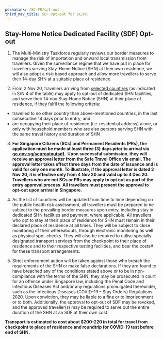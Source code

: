 ```yaml
---
permalink: /SC-PR/opt-out
third_nav_title: SDF Opt-out for SC/PR
---
```


## Stay-Home Notice Dedicated Facility (SDF) Opt-out

1. The Multi-Ministry Taskforce regularly reviews our border measures to manage the risk of importation and onward local transmission from travellers. Given the surveillance regime that we have put in place for travellers serving Stay-Home Notice (SHN) at their own residence, we will also adopt a risk-based approach and allow more travellers to serve their 14-day SHN at a suitable place of residence.

2. From 2 Nov 20, travellers arriving from [selected countries](/files/SHN-and-swab-summary.pdf) (as indicated in S/N 4 of the table) may apply to opt-out of dedicated SHN facilities, and serve their 14-day Stay-Home Notice (SHN) at their place of residence, if they fulfil the following criteria:
- travelled to no other country than above-mentioned countries, in the last consecutive 14 days prior to entry; and
- are occupying their place of residence (i.e. residential address) alone, or only with household members who are also persons serving SHN with the same travel history and duration of SHN

3. **For Singapore Citizens (SCs) and Permanent Residents (PRs), the application must be made at least three (3) days prior to arrival via <a href="go.gov.sg/scproptoutsdf"> go.gov.sg/scproptoutsdf </a> . Upon successful submission, they will receive an approval letter from the Safe Travel Office via email. The approval letter takes effect three days from the date of issuance and is valid for only one month. To illustrate, if the approval letter is dated 2 Nov 20, it is effective only from 4 Nov 20 and valid up to 4 Dec 20. Travellers who are not SCs or PRs may apply to opt out as part of the entry approval process. All travellers must present the approval to opt-out upon arrival in Singapore.**

4. As the list of countries will be updated from time to time depending on the public health risk assessment, all travellers must be prepared to be subject to the prevailing border measures upon entry, including stay in dedicated SHN facilities and payment, where applicable. All travellers who opt to stay at their place of residence for SHN must remain in their declared place of residence at all times. They will be subject to close monitoring of their whereabouts, through electronic monitoring as well as physical spot-checks. They will also be required to utilise specially designated transport services from the checkpoint to their place of residence and to their respective testing facilities, and bear the costs# for these transport arrangements.

5. Strict enforcement action will be taken against those who breach the requirements of the SHN or make false declarations. If they are found to have breached any of the conditions stated above or to be in non-compliance with the terms of the SHN, they may be prosecuted in court for an offence under Singapore law, including the Penal Code and Infectious Diseases Act and/or any regulations promulgated thereunder, such as the Infectious Diseases (COVID-19 – Stay Orders) Regulations 2020. Upon conviction, they may be liable to a fine or to imprisonment or to both. Additionally, the approval to opt-out of SDF may be revoked, and the approved traveller(s) may be required to serve out the entire duration of the SHN at an SDF at their own cost.

**Transport is estimated to cost about $200-220 in total for travel from checkpoint to place of residence and roundtrip for COVID-19 test before end of SHN.**
